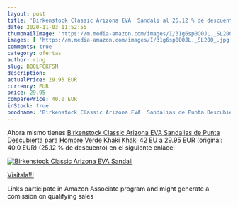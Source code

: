 ```yaml
---
layout: post
title: 'Birkenstock Classic Arizona EVA  Sandali al 25.12 % de descuento'
date: 2020-11-03 11:52:55
thumbnailImage: 'https://m.media-amazon.com/images/I/31g6sp0O0JL._SL200_.jpg'
images: [ 'https://m.media-amazon.com/images/I/31g6sp0O0JL._SL200_.jpg' ]
comments: true
category: ofertas
author: ring
slug: B00LFCKF5M
description:
actualPrice: 29.95 EUR
currency: EUR
price: 29.95
comparePrice: 40.0 EUR
inStock: true
prodname: 'Birkenstock Classic Arizona EVA  Sandalias de Punta Descubierta para Hombre  Verde  Khaki Khaki   42 EU'
---
```


Ahora mismo tienes [Birkenstock Classic Arizona EVA  Sandalias de Punta Descubierta para Hombre  Verde  Khaki Khaki   42 EU](https://www.amazon.es/dp/B00LFCKF5M/?tag=tolees-21) a 29.95 EUR (original: 40.0 EUR) (25.12 %  de descuento) en el siguiente enlace!

[![Birkenstock Classic Arizona EVA  Sandali](https://m.media-amazon.com/images/I/31g6sp0O0JL._SL200_.jpg)](https://www.amazon.es/dp/B00LFCKF5M/?tag=tolees-21)

[Visítala!!!](https://www.amazon.es/dp/B00LFCKF5M/?tag=tolees-21)

Links participate in Amazon Associate program and might generate a comission on qualifying sales
